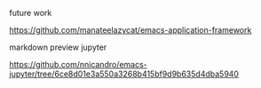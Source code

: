 

future work

https://github.com/manateelazycat/emacs-application-framework

markdown preview
jupyter


https://github.com/nnicandro/emacs-jupyter/tree/6ce8d01e3a550a3268b415bf9d9b635d4dba5940
